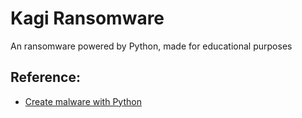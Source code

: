# Kagi Ransomware

An ransomware powered by Python, made for educational purposes

## Reference:
- [Create malware with Python](https://youtu.be/UtMMjXOlRQc)
